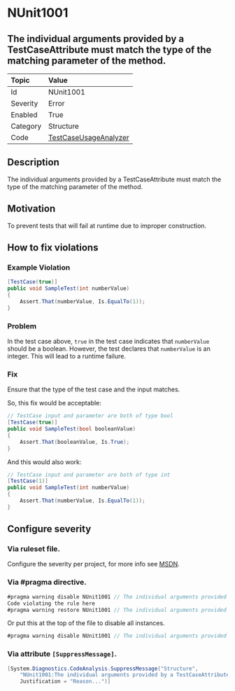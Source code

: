 # NUnit1001
## The individual arguments provided by a TestCaseAttribute must match the type of the matching parameter of the method.

| Topic    | Value
| :--      | :--
| Id       | NUnit1001
| Severity | Error
| Enabled  | True
| Category | Structure
| Code     | [TestCaseUsageAnalyzer](https://github.com/nunit/nunit.analyzers/blob/0.2.0/src/nunit.analyzers/TestCaseUsage/TestCaseUsageAnalyzer.cs)


## Description

The individual arguments provided by a TestCaseAttribute must match the type of the matching parameter of the method.

## Motivation

To prevent tests that will fail at runtime due to improper construction.

## How to fix violations

### Example Violation

```csharp
[TestCase(true)]
public void SampleTest(int numberValue)
{
    Assert.That(numberValue, Is.EqualTo(1));
}
```

### Problem

In the test case above, `true` in the test case indicates that `numberValue` should be a boolean. However, the test declares that `numberValue` is an integer. This will lead to a runtime failure.

### Fix

Ensure that the type of the test case and the input matches.

So, this fix would be acceptable:

```csharp
// TestCase input and parameter are both of type bool
[TestCase(true)]
public void SampleTest(bool booleanValue)
{
    Assert.That(booleanValue, Is.True);
}
```

And this would also work:

```csharp
// TestCase input and parameter are both of type int
[TestCase(1)]
public void SampleTest(int numberValue)
{
    Assert.That(numberValue, Is.EqualTo(1));
}
```

<!-- start generated config severity -->
## Configure severity

### Via ruleset file.

Configure the severity per project, for more info see [MSDN](https://msdn.microsoft.com/en-us/library/dd264949.aspx).

### Via #pragma directive.
```csharp
#pragma warning disable NUnit1001 // The individual arguments provided by a TestCaseAttribute must match the type of the matching parameter of the method.
Code violating the rule here
#pragma warning restore NUnit1001 // The individual arguments provided by a TestCaseAttribute must match the type of the matching parameter of the method.
```

Or put this at the top of the file to disable all instances.
```csharp
#pragma warning disable NUnit1001 // The individual arguments provided by a TestCaseAttribute must match the type of the matching parameter of the method.
```

### Via attribute `[SuppressMessage]`.

```csharp
[System.Diagnostics.CodeAnalysis.SuppressMessage("Structure", 
    "NUnit1001:The individual arguments provided by a TestCaseAttribute must match the type of the matching parameter of the method.",
    Justification = "Reason...")]
```
<!-- end generated config severity -->
